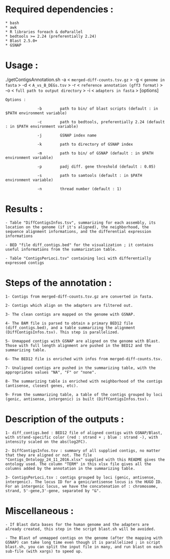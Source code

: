 # Required dependencies :
	* bash
	* awk
	* R libraries foreach & doParallel
	* bedtools >= 2.24 (preferentially 2.24)
	* Blast 2.5.0+
	* GSNAP

# Usage : 
./getContigsAnnotation.sh -a < `merged-diff-counts.tsv.gz` > -g < `genome in fasta` > -d < `A_vs_B_DEGs.tsv` > -r < `reference annotation (gff3 format)` > -o < `full path to output directory` > -i < `adapters in fasta` > [options]

	Options :

                  -b        path to bin/ of blast scripts (default : in $PATH environment variable)

                  -c        path to bedtools, preferentially 2.24 (default : in $PATH environment variable)

                  -j        GSNAP index name

                  -k        path to directory of GSNAP index

                  -m        path to bin/ of GSNAP (default : in $PATH environment variable)

                  -p        padj diff. gene threshold (default : 0.05)

                  -s        path to samtools (default : in $PATH environment variable)

                  -n        thread number (default : 1)

# Results :
    - Table "DiffContigsInfos.tsv", summarizing for each assembly, its location on the genome (if it's aligned), the neighborhood, the sequence alignment informations, and the differential expression informations
                  
    - BED "file diff_contigs.bed" for the visualization ; it contains useful informations from the summarization table.
                  
    - Table "ContigsPerLoci.tsv" containing loci with differentially expressed contigs
          
# Steps of the annotation : 

	1- Contigs from merged-diff-counts.tsv.gz are converted in fasta.
	
	2- Contigs which align on the adapters are filtered out.
	
	3- The clean contigs are mapped on the genome with GSNAP.
	
	4- The BAM file is parsed to obtain a primary BED12 file (diff_contigs.bed), and a table summarizing the alignment (DiffContigsInfos.tsv). This step is parallelized.
	
	5- Unmapped contigs with GSNAP are aligned on the genome with Blast. Those with full length alignment are pushed in the BED12 and the  summarizing table.
	
	6- The BED12 file is enriched with infos from merged-diff-counts.tsv.
	
	7- Unaligned contigs are pushed in the summarizing table, with the appropriates values "NA", "F" or "none".
	
    8- The summarizing table is enriched with neighborhood of the contigs (antisense, closest genes, etc).
	
	9- From the summarizing table, a table of the contigs grouped by loci (genic, antisense, intergenic) is built (DiffContigsInfos.tsv).                  

# Description of the outputs :

 	1- diff_contigs.bed : BED12 file of aligned contigs with GSNAP/Blast, with strand-specific color (red : strand + ; blue : strand -), with intensity scaled on the abs(log2FC).
 	
 	2- DiffContigsInfos.tsv : summary of all supplied contigs, no matter that they are aligned or not. The file "Contigs_Ontology_24_11_2016.xlsx" supplied with this README gives the ontology used. The column "TERM" in this xlsx file gives all the columns added by the annotation in the summarizing table.
 	
 	3- ContigsPerLoci.tsv : contigs grouped by loci (genic, antisense, intergenic). The locus ID for a genic/antisense locus is the HUGO ID. For an intergenic locus, we have the concatenation of : chromosome, strand, 5'-gene,3'-gene, separated by "&".
 	
# Miscellaneous :
  	
  	- If Blast data bases for the human genome and the adapters are already created, this step in the script blast.sh will be avoided.
  	
  	- The Blast of unmapped contigs on the genome (after the mapping with GSNAP) can take long time even though it is parallelized ; in script blast.sh, you can split the input file in many, and run blast on each sub-file (with xargs) to speed up.

